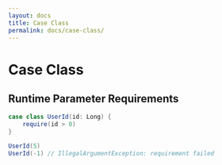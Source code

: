 ```yaml
---
layout: docs
title: Case Class
permalink: docs/case-class/
---
```


# Case Class

## Runtime Parameter Requirements
```scala
case class UserId(id: Long) {
    require(id > 0)
}

UserId(5)
UserId(-1) // IllegalArgumentException: requirement failed
```

